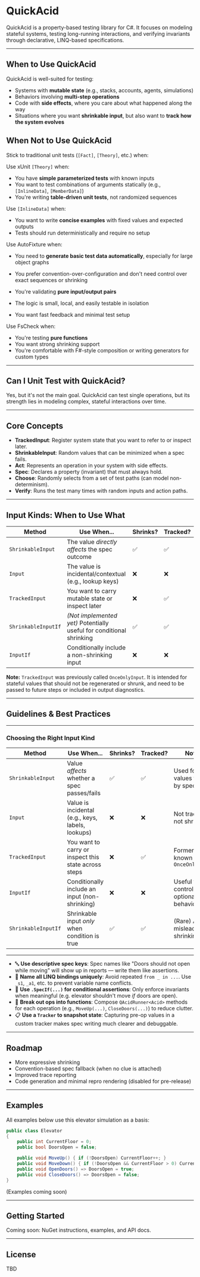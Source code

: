 # QuickAcid

QuickAcid is a property-based testing library for C#. It focuses on modeling stateful systems, testing long-running interactions, and verifying invariants through declarative, LINQ-based specifications.

---

## When to Use QuickAcid

QuickAcid is well-suited for testing:

- Systems with **mutable state** (e.g., stacks, accounts, agents, simulations)
- Behaviors involving **multi-step operations**
- Code with **side effects**, where you care about what happened along the way
- Situations where you want **shrinkable input**, but also want to **track how the system evolves**

## When Not to Use QuickAcid

Stick to traditional unit tests (`[Fact]`, `[Theory]`, etc.) when:

Use xUnit `[Theory]` when:
- You have **simple parameterized tests** with known inputs
- You want to test combinations of arguments statically (e.g., `[InlineData]`, `[MemberData]`)
- You're writing **table-driven unit tests**, not randomized sequences

Use `[InlineData]` when:
- You want to write **concise examples** with fixed values and expected outputs
- Tests should run deterministically and require no setup

Use AutoFixture when:
- You need to **generate basic test data automatically**, especially for large object graphs
- You prefer convention-over-configuration and don't need control over exact sequences or shrinking

- You're validating **pure input/output pairs**
- The logic is small, local, and easily testable in isolation
- You want fast feedback and minimal test setup

Use FsCheck when:

- You're testing **pure functions**
- You want strong shrinking support
- You're comfortable with F#-style composition or writing generators for custom types

---

## Can I Unit Test with QuickAcid?

Yes, but it's not the main goal. QuickAcid can test single operations, but its strength lies in modeling complex, stateful interactions over time.

---

## Core Concepts

- **TrackedInput**: Register system state that you want to refer to or inspect later.
- **ShrinkableInput**: Random values that can be minimized when a spec fails.
- **Act**: Represents an operation in your system with side effects.
- **Spec**: Declares a property (invariant) that must always hold.
- **Choose**: Randomly selects from a set of test paths (can model non-determinism).
- **Verify**: Runs the test many times with random inputs and action paths.

---

## Input Kinds: When to Use What

| Method              | Use When...                                                | Shrinks? | Tracked? |
|---------------------|------------------------------------------------------------|----------|----------|
| `ShrinkableInput`   | The value *directly affects* the spec outcome             | ✅       | ✅       |
| `Input`             | The value is incidental/contextual (e.g., lookup keys)     | ❌       | ❌       |
| `TrackedInput`      | You want to carry mutable state or inspect later           | ❌       | ✅       |
| `ShrinkableInputIf` | *(Not implemented yet)* Potentially useful for conditional shrinking | ✅ | ✅ |
| `InputIf`           | Conditionally include a non-shrinking input                | ❌       | ❌       |

**Note:** `TrackedInput` was previously called `OnceOnlyInput`. It is intended for stateful values that should not be regenerated or shrunk, and need to be passed to future steps or included in output diagnostics.

---

## Guidelines & Best Practices

---

### Choosing the Right Input Kind

| Method              | Use When...                                             | Shrinks? | Tracked? | Notes                                      |
|---------------------|---------------------------------------------------------|----------|----------|---------------------------------------------|
| `ShrinkableInput`   | Value *affects* whether a spec passes/fails             | ✅       | ✅       | Used for values tested by specs             |
| `Input`             | Value is incidental (e.g., keys, labels, lookups)      | ❌       | ❌       | Not tracked, not shrunk                     |
| `TrackedInput`      | You want to carry or inspect this state across steps   | ❌       | ✅       | Formerly known as `OnceOnlyInput`           |
| `InputIf`           | Conditionally include an input (non-shrinking)         | ❌       | ❌       | Useful for control flow, optional behavior  |
| `ShrinkableInputIf` | Shrinkable input *only* when condition is true         | ✅       | ✅       | (Rare) Avoids misleading shrinking          |

---

- 🔤 **Use descriptive spec keys**: Spec names like "Doors should not open while moving" will show up in reports — write them like assertions.
- 🧱 **Name all LINQ bindings uniquely**: Avoid repeated `from _ in ...`. Use `_s1`, `_a1`, etc. to prevent variable name conflicts.
- 🧪 **Use `.SpecIf(...)` for conditional assertions**: Only enforce invariants when meaningful (e.g. elevator shouldn't move *if* doors are open).
- 🧹 **Break out ops into functions**: Compose `QAcidRunner<Acid>` methods for each operation (e.g., `MoveUp(...)`, `CloseDoors(...)`) to reduce clutter.
- 📋 **Use a `Tracker` to snapshot state**: Capturing pre-op values in a custom tracker makes spec writing much clearer and debuggable.

---

## Roadmap

- More expressive shrinking
- Convention-based spec fallback (when no clue is attached)
- Improved trace reporting
- Code generation and minimal repro rendering (disabled for pre-release)

---

## Examples

All examples below use this elevator simulation as a basis:

```csharp
public class Elevator
{
    public int CurrentFloor = 0;
    public bool DoorsOpen = false;

    public void MoveUp() { if (!DoorsOpen) CurrentFloor++; }
    public void MoveDown() { if (!DoorsOpen && CurrentFloor > 0) CurrentFloor--; }
    public void OpenDoors() => DoorsOpen = true;
    public void CloseDoors() => DoorsOpen = false;
}
```

(Examples coming soon)

---

## Getting Started

Coming soon: NuGet instructions, examples, and API docs.

---

## License

TBD

